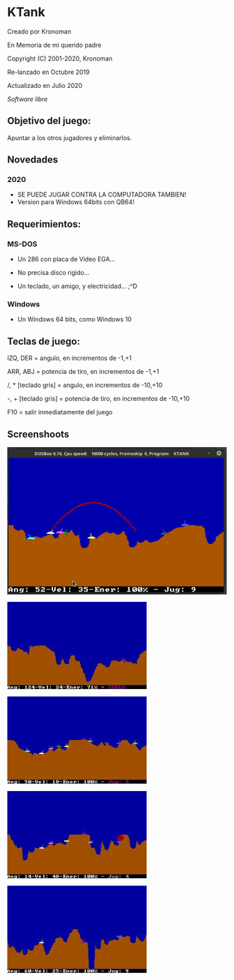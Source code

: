 # KTank

Creado por Kronoman

En Memoria de mi querido padre

Copyright (C) 2001-2020, Kronoman

Re-lanzado en Octubre 2019

Actualizado en Julio 2020

*Software libre*

## Objetivo del juego:

Apuntar a los otros jugadores y eliminarlos.

## Novedades

### 2020 
* SE PUEDE JUGAR CONTRA LA COMPUTADORA TAMBIEN!
* Version para Windows 64bits con QB64!


## Requerimientos:

### MS-DOS
* Un 286 con placa de Video EGA... 

* No precisa disco rigido...

* Un teclado, un amigo, y electricidad... ;^D

### Windows

* Un Windows 64 bits, como Windows 10

## Teclas de juego:

IZQ, DER = angulo, en incrementos de -1,+1

ARR, ABJ = potencia de tiro, en incrementos de -1,+1

/, * [teclado gris] = angulo, en incrementos de -10,+10

-, + [teclado gris] = potencia de tiro, en incrementos de -10,+10

F10 = salir inmediatamente del juego 

## Screenshoots

![ScreenShot](/screenshots/1.jpg)

![ScreenShot](/screenshots/2.jpg)

![ScreenShot](/screenshots/3.jpg)

![ScreenShot](/screenshots/4.jpg)

![ScreenShot](/screenshots/5.jpg)



